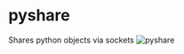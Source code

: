 # pyshare
Shares python objects via sockets
          ![pyshare](https://github.com/alperakkin/pyshare/assets/25936659/42e43833-4a07-4c16-89c4-11e3e55ceb1a)
